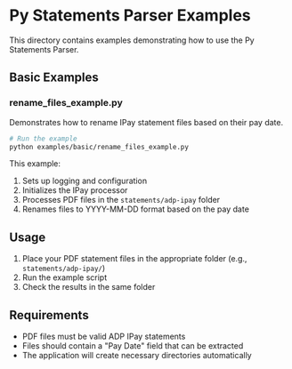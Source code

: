 # Py Statements Parser Examples

This directory contains examples demonstrating how to use the Py Statements Parser.

## Basic Examples

### rename_files_example.py

Demonstrates how to rename IPay statement files based on their pay date.

```bash
# Run the example
python examples/basic/rename_files_example.py
```

This example:
1. Sets up logging and configuration
2. Initializes the IPay processor
3. Processes PDF files in the `statements/adp-ipay` folder
4. Renames files to YYYY-MM-DD format based on the pay date

## Usage

1. Place your PDF statement files in the appropriate folder (e.g., `statements/adp-ipay/`)
2. Run the example script
3. Check the results in the same folder

## Requirements

- PDF files must be valid ADP IPay statements
- Files should contain a "Pay Date" field that can be extracted
- The application will create necessary directories automatically
